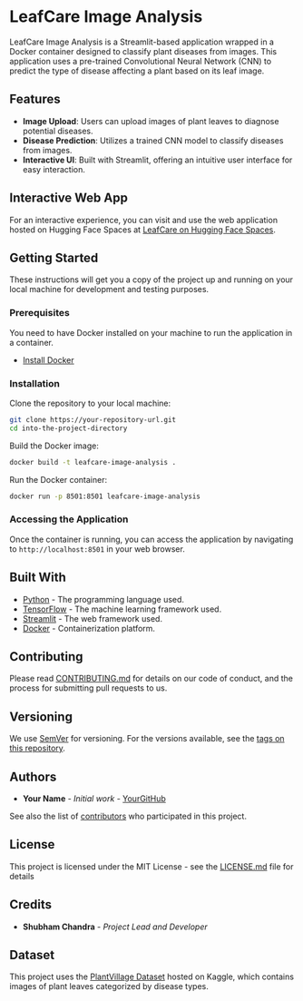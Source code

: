 
# LeafCare Image Analysis

LeafCare Image Analysis is a Streamlit-based application wrapped in a Docker container designed to classify plant diseases from images. This application uses a pre-trained Convolutional Neural Network (CNN) to predict the type of disease affecting a plant based on its leaf image.

## Features

- **Image Upload**: Users can upload images of plant leaves to diagnose potential diseases.
- **Disease Prediction**: Utilizes a trained CNN model to classify diseases from images.
- **Interactive UI**: Built with Streamlit, offering an intuitive user interface for easy interaction.

## Interactive Web App

For an interactive experience, you can visit and use the web application hosted on Hugging Face Spaces at [LeafCare on Hugging Face Spaces](https://huggingface.co/spaces/Shubham235/LeafCare).

## Getting Started

These instructions will get you a copy of the project up and running on your local machine for development and testing purposes.

### Prerequisites

You need to have Docker installed on your machine to run the application in a container.

- [Install Docker](https://docs.docker.com/get-docker/)

### Installation

Clone the repository to your local machine:

```bash
git clone https://your-repository-url.git
cd into-the-project-directory
```

Build the Docker image:

```bash
docker build -t leafcare-image-analysis .
```

Run the Docker container:

```bash
docker run -p 8501:8501 leafcare-image-analysis
```

### Accessing the Application

Once the container is running, you can access the application by navigating to `http://localhost:8501` in your web browser.

## Built With

- [Python](https://www.python.org/) - The programming language used.
- [TensorFlow](https://www.tensorflow.org/) - The machine learning framework used.
- [Streamlit](https://streamlit.io/) - The web framework used.
- [Docker](https://www.docker.com/) - Containerization platform.

## Contributing

Please read [CONTRIBUTING.md](https://your-repository-url/CONTRIBUTING.md) for details on our code of conduct, and the process for submitting pull requests to us.

## Versioning

We use [SemVer](http://semver.org/) for versioning. For the versions available, see the [tags on this repository](https://your-repository-url/tags).

## Authors

- **Your Name** - *Initial work* - [YourGitHub](https://github.com/Shubham235Chandra)

See also the list of [contributors](https://github.com/Shubham235Chandra/LeafCare-Image-Analysis) who participated in this project.

## License

This project is licensed under the MIT License - see the [LICENSE.md](LICENSE.md) file for details


## Credits

- **Shubham Chandra** - *Project Lead and Developer*

## Dataset

This project uses the [PlantVillage Dataset](https://www.kaggle.com/datasets/abdallahalidev/plantvillage-dataset) hosted on Kaggle, which contains images of plant leaves categorized by disease types.
